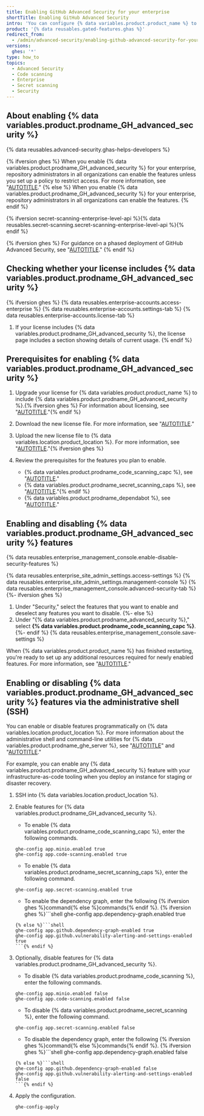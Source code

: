 ```yaml
---
title: Enabling GitHub Advanced Security for your enterprise
shortTitle: Enabling GitHub Advanced Security
intro: 'You can configure {% data variables.product.product_name %} to include {% data variables.product.prodname_GH_advanced_security %}. This provides extra features that help users find and fix security problems in their code.'
product: '{% data reusables.gated-features.ghas %}'
redirect_from:
  - /admin/advanced-security/enabling-github-advanced-security-for-your-enterprise
versions:
  ghes: '*'
type: how_to
topics:
  - Advanced Security
  - Code scanning
  - Enterprise
  - Secret scanning
  - Security
---
```


## About enabling {% data variables.product.prodname_GH_advanced_security %}

{% data reusables.advanced-security.ghas-helps-developers %}

{% ifversion ghes %}
When you enable {% data variables.product.prodname_GH_advanced_security %} for your enterprise, repository administrators in all organizations can enable the features unless you set up a policy to restrict access. For more information, see "[AUTOTITLE](/admin/policies/enforcing-policies-for-your-enterprise/enforcing-policies-for-code-security-and-analysis-for-your-enterprise)."
{% else %}
When you enable {% data variables.product.prodname_GH_advanced_security %} for your enterprise, repository administrators in all organizations can enable the features.
{% endif %}

{% ifversion secret-scanning-enterprise-level-api %}{% data reusables.secret-scanning.secret-scanning-enterprise-level-api %}{% endif %}

{% ifversion ghes %}
For guidance on a phased deployment of GitHub Advanced Security, see "[AUTOTITLE](/code-security/adopting-github-advanced-security-at-scale/introduction-to-adopting-github-advanced-security-at-scale)."
{% endif %}

## Checking whether your license includes {% data variables.product.prodname_GH_advanced_security %}

{% ifversion ghes %}
{% data reusables.enterprise-accounts.access-enterprise %}
{% data reusables.enterprise-accounts.settings-tab %}
{% data reusables.enterprise-accounts.license-tab %}
1. If your license includes {% data variables.product.prodname_GH_advanced_security %}, the license page includes a section showing details of current usage.
{% endif %}

## Prerequisites for enabling {% data variables.product.prodname_GH_advanced_security %}

1. Upgrade your license for {% data variables.product.product_name %} to include {% data variables.product.prodname_GH_advanced_security %}.{% ifversion ghes %} For information about licensing, see "[AUTOTITLE](/billing/managing-billing-for-github-advanced-security/about-billing-for-github-advanced-security)."{% endif %}
2. Download the new license file. For more information, see "[AUTOTITLE](/billing/managing-your-license-for-github-enterprise/downloading-your-license-for-github-enterprise)."
3. Upload the new license file to {% data variables.location.product_location %}. For more information, see "[AUTOTITLE](/billing/managing-your-license-for-github-enterprise/uploading-a-new-license-to-github-enterprise-server)."{% ifversion ghes %}
4. Review the prerequisites for the features you plan to enable.

    - {% data variables.product.prodname_code_scanning_capc %}, see "[AUTOTITLE](/admin/code-security/managing-github-advanced-security-for-your-enterprise/configuring-code-scanning-for-your-appliance#prerequisites-for-code-scanning)."
    - {% data variables.product.prodname_secret_scanning_caps %}, see "[AUTOTITLE](/admin/code-security/managing-github-advanced-security-for-your-enterprise/configuring-secret-scanning-for-your-appliance#prerequisites-for-secret-scanning)."{% endif %}
    - {% data variables.product.prodname_dependabot %}, see "[AUTOTITLE](/admin/configuration/configuring-github-connect/enabling-dependabot-for-your-enterprise)."

## Enabling and disabling {% data variables.product.prodname_GH_advanced_security %} features

{% data reusables.enterprise_management_console.enable-disable-security-features %}

{% data reusables.enterprise_site_admin_settings.access-settings %}
{% data reusables.enterprise_site_admin_settings.management-console %}
{% data reusables.enterprise_management_console.advanced-security-tab %}
{%- ifversion ghes %}
1. Under "Security," select the features that you want to enable and deselect any features you want to disable.
{%- else %}
1. Under "{% data variables.product.prodname_advanced_security %}," select **{% data variables.product.prodname_code_scanning_capc %}**.
{%- endif %}
{% data reusables.enterprise_management_console.save-settings %}

When {% data variables.product.product_name %} has finished restarting, you're ready to set up any additional resources required for newly enabled features. For more information, see "[AUTOTITLE](/admin/code-security/managing-github-advanced-security-for-your-enterprise/configuring-code-scanning-for-your-appliance)."

## Enabling or disabling {% data variables.product.prodname_GH_advanced_security %} features via the administrative shell (SSH)

You can enable or disable features programmatically on {% data variables.location.product_location %}. For more information about the administrative shell and command-line utilities for {% data variables.product.prodname_ghe_server %}, see "[AUTOTITLE](/admin/configuration/configuring-your-enterprise/accessing-the-administrative-shell-ssh)" and "[AUTOTITLE](/admin/configuration/configuring-your-enterprise/command-line-utilities#ghe-config)."

For example, you can enable any {% data variables.product.prodname_GH_advanced_security %} feature with your infrastructure-as-code tooling when you deploy an instance for staging or disaster recovery.

1. SSH into {% data variables.location.product_location %}.
1. Enable features for {% data variables.product.prodname_GH_advanced_security %}.

    - To enable {% data variables.product.prodname_code_scanning_capc %}, enter the following commands.
    ```shell
    ghe-config app.minio.enabled true
    ghe-config app.code-scanning.enabled true
    ```
    - To enable {% data variables.product.prodname_secret_scanning_caps %}, enter the following command.
    ```shell
    ghe-config app.secret-scanning.enabled true
    ```
    - To enable the dependency graph, enter the following {% ifversion ghes %}command{% else %}commands{% endif %}.
    {% ifversion ghes %}```shell
    ghe-config app.dependency-graph.enabled true
    ```
    {% else %}```shell
    ghe-config app.github.dependency-graph-enabled true
    ghe-config app.github.vulnerability-alerting-and-settings-enabled true
    ```{% endif %}
2. Optionally, disable features for {% data variables.product.prodname_GH_advanced_security %}.

    - To disable {% data variables.product.prodname_code_scanning %}, enter the following commands.
    ```shell
    ghe-config app.minio.enabled false
    ghe-config app.code-scanning.enabled false
    ```
    - To disable {% data variables.product.prodname_secret_scanning %}, enter the following command.
    ```shell
    ghe-config app.secret-scanning.enabled false
    ```
    - To disable the dependency graph, enter the following {% ifversion ghes %}command{% else %}commands{% endif %}.
    {% ifversion ghes %}```shell
    ghe-config app.dependency-graph.enabled false
    ```
    {% else %}```shell
    ghe-config app.github.dependency-graph-enabled false
    ghe-config app.github.vulnerability-alerting-and-settings-enabled false
    ```{% endif %}
3. Apply the configuration.
    ```shell
    ghe-config-apply
    ```
